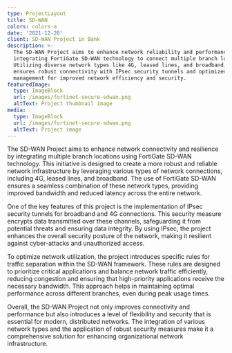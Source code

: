 ```yaml
---
type: ProjectLayout
title: SD-WAN
colors: colors-a
date: '2021-12-20'
client: SD-WAN Project in Bank
description: >-
  The SD-WAN Project aims to enhance network reliability and performance by
  integrating FortiGate SD-WAN technology to connect multiple branch locations.
  Utilizing diverse network types like 4G, leased lines, and broadband, it
  ensures robust connectivity with IPsec security tunnels and optimized traffic
  management for improved network efficiency and security.
featuredImage:
  type: ImageBlock
  url: /images/fortinet-secure-sdwan.png
  altText: Project thumbnail image
media:
  type: ImageBlock
  url: /images/fortinet-secure-sdwan.png
  altText: Project image
---
```

The SD-WAN Project aims to enhance network connectivity and resilience by integrating multiple branch locations using FortiGate SD-WAN technology. This initiative is designed to create a more robust and reliable network infrastructure by leveraging various types of network connections, including 4G, leased lines, and broadband. The use of FortiGate SD-WAN ensures a seamless combination of these network types, providing improved bandwidth and reduced latency across the entire network.

One of the key features of this project is the implementation of IPsec security tunnels for broadband and 4G connections. This security measure encrypts data transmitted over these channels, safeguarding it from potential threats and ensuring data integrity. By using IPsec, the project enhances the overall security posture of the network, making it resilient against cyber-attacks and unauthorized access.

To optimize network utilization, the project introduces specific rules for traffic separation within the SD-WAN framework. These rules are designed to prioritize critical applications and balance network traffic efficiently, reducing congestion and ensuring that high-priority applications receive the necessary bandwidth. This approach helps in maintaining optimal performance across different branches, even during peak usage times.

Overall, the SD-WAN Project not only improves connectivity and performance but also introduces a level of flexibility and security that is essential for modern, distributed networks. The integration of various network types and the application of robust security measures make it a comprehensive solution for enhancing organizational network infrastructure.
